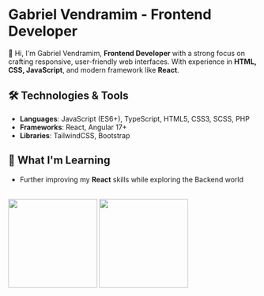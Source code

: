 # Gabriel Vendramim - Frontend Developer

👋 Hi, I'm Gabriel Vendramim, **Frontend Developer** with a strong focus on crafting responsive, user-friendly web interfaces. With experience in **HTML, CSS, JavaScript**, and modern framework like **React**.

## 🛠️ Technologies & Tools
- **Languages**: JavaScript (ES6+), TypeScript, HTML5, CSS3, SCSS, PHP
- **Frameworks**: React, Angular 17+
- **Libraries**: TailwindCSS, Bootstrap

## 🌱 What I'm Learning
- Further improving my **React** skills while exploring the Backend world

<br>

<div>
  <img loading="lazy" src="https://github-readme-stats.vercel.app/api?username=Gvendramim&show_icons=true&theme=dracula&count_private=true" height="180em"/>
  <img loading="lazy" src="https://github-readme-stats.vercel.app/api/top-langs/?username=Gvendramim&layout=compact&langs_count=7&theme=dracula" height="180em"/>
</div>

